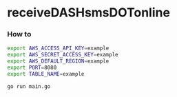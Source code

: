 # receiveDASHsmsDOTonline

### How to

```bash
export AWS_ACCESS_API_KEY=example
export AWS_SECRET_ACCESS_KEY=example
export AWS_DEFAULT_REGION=example
export PORT=8080
export TABLE_NAME=example

go run main.go
```